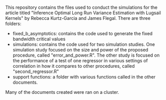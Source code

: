 This repository contains the files used to conduct the simulations for the article titled 
"Inference Optimal Long Run Variance Estimation with Lugsail Kernels" by Rebecca Kurtz-Garcia and James Flegal. 
There are three folders: 

- fixed_b_asymptotics: contains the code used to generate the fixed bandwidth critical values
- simulations: contains the code used for two simulation studies. One simulation study focused on the size
              and power of the proposed procedure, called "error_and_power.R". The other study is focused on
              the performance of a test of one regressor in various settings of correlation in how it compares
              to other procedures, called "second_regressor.R"
- support functions: a folder with various functions called in the other documents.

Many of the documents created were ran on a cluster. 
